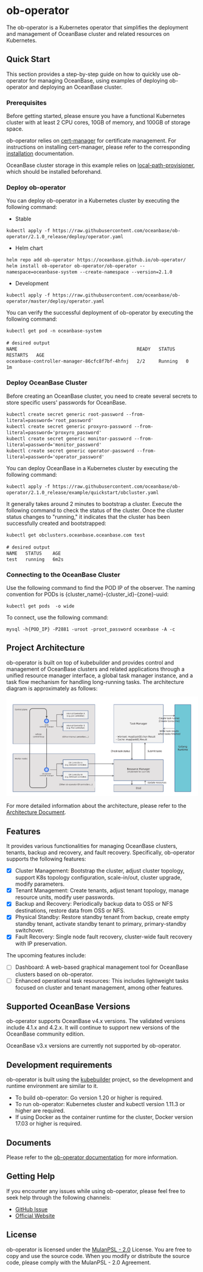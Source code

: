 # ob-operator

The ob-operator is a Kubernetes operator that simplifies the deployment and management of OceanBase cluster and related resources on Kubernetes.

## Quick Start

This section provides a step-by-step guide on how to quickly use ob-operator for managing OceanBase, using examples of deploying ob-operator and deploying an OceanBase cluster.

### Prerequisites

Before getting started, please ensure you have a functional Kubernetes cluster with at least 2 CPU cores, 10GB of memory, and 100GB of storage space. 

ob-operator relies on [cert-manager](https://cert-manager.io/docs/) for certificate management. For instructions on installing cert-manager, please refer to the corresponding [installation](https://cert-manager.io/docs/installation/) documentation. 

OceanBase cluster storage in this example relies on [local-path-provisioner](https://github.com/rancher/local-path-provisioner), which should be installed beforehand.

### Deploy ob-operator

You can deploy ob-operator in a Kubernetes cluster by executing the following command:

* Stable
```shell
kubectl apply -f https://raw.githubusercontent.com/oceanbase/ob-operator/2.1.0_release/deploy/operator.yaml
```

* Helm chart
```shell
helm repo add ob-operator https://oceanbase.github.io/ob-operator/
helm install ob-operator ob-operator/ob-operator --namespace=oceanbase-system --create-namespace --version=2.1.0
```

* Development
```shell
kubectl apply -f https://raw.githubusercontent.com/oceanbase/ob-operator/master/deploy/operator.yaml
```

You can verify the successful deployment of ob-operator by executing the following command:

```shell
kubectl get pod -n oceanbase-system

# desired output 
NAME                                            READY   STATUS    RESTARTS   AGE
oceanbase-controller-manager-86cfc8f7bf-4hfnj   2/2     Running   0          1m
```

### Deploy OceanBase Cluster

Before creating an OceanBase cluster, you need to create several secrets to store specific users' passwords for OceanBase.

```shell
kubectl create secret generic root-password --from-literal=password='root_password'
kubectl create secret generic proxyro-password --from-literal=password='proxyro_password'
kubectl create secret generic monitor-password --from-literal=password='monitor_password'
kubectl create secret generic operator-password --from-literal=password='operator_password'
```

You can deploy OceanBase in a Kubernetes cluster by executing the following command:

```shell
kubectl apply -f https://raw.githubusercontent.com/oceanbase/ob-operator/2.1.0_release/example/quickstart/obcluster.yaml
```

It generally takes around 2 minutes to bootstrap a cluster. Execute the following command to check the status of the cluster. Once the cluster status changes to "running," it indicates that the cluster has been successfully created and bootstrapped:

```shell
kubectl get obclusters.oceanbase.oceanbase.com test

# desired output 
NAME   STATUS    AGE
test   running   6m2s
```

### Connecting to the OceanBase Cluster

Use the following command to find the POD IP of the observer. The naming convention for PODs is {cluster_name}-{cluster_id}-{zone}-uuid:

```shell
kubectl get pods  -o wide
```

To connect, use the following command:

```shell
mysql -h{POD_IP} -P2881 -uroot -proot_password oceanbase -A -c
```

## Project Architecture

ob-operator is built on top of kubebuilder and provides control and management of OceanBase clusters and related applications through a unified resource manager interface, a global task manager instance, and a task flow mechanism for handling long-running tasks. The architecture diagram is approximately as follows: 

![ob-operator Architecture](./docs/img/ob-operator-arch.png)

For more detailed information about the architecture, please refer to the [Architecture Document](./docs/en_US/arch.md).


## Features

It provides various functionalities for managing OceanBase clusters, tenants, backup and recovery, and fault recovery. Specifically, ob-operator supports the following features:

- [x] Cluster Management: Bootstrap the cluster, adjust cluster topology, support K8s topology configuration, scale-in/out, cluster upgrade, modify parameters.
- [x] Tenant Management: Create tenants, adjust tenant topology, manage resource units, modify user passwords.
- [x] Backup and Recovery: Periodically backup data to OSS or NFS destinations, restore data from OSS or NFS.
- [x] Physical Standby: Restore standby tenant from backup, create empty standby tenant, activate standby tenant to primary, primary-standby switchover.
- [x] Fault Recovery: Single node fault recovery, cluster-wide fault recovery with IP preservation.

The upcoming features include:

- [ ] Dashboard: A web-based graphical management tool for OceanBase clusters based on ob-operator.
- [ ] Enhanced operational task resources: This includes lightweight tasks focused on cluster and tenant management, among other features.

## Supported OceanBase Versions

ob-operator supports OceanBase v4.x versions. The validated versions include 4.1.x and 4.2.x. It will continue to support new versions of the OceanBase community edition.

OceanBase v3.x versions are currently not supported by ob-operator.

## Development requirements

ob-operator is built using the [kubebuilder](https://book.kubebuilder.io/introduction) project, so the development and runtime environment are similar to it.

* To build ob-operator: Go version 1.20 or higher is required.
* To run ob-operator: Kubernetes cluster and kubectl version 1.11.3 or higher are required.
* If using Docker as the container runtime for the cluster, Docker version 17.03 or higher is required.

## Documents

Please refer to the [ob-operator documentation](docs/en_US/intro.md) for more information.

## Getting Help

If you encounter any issues while using ob-operator, please feel free to seek help through the following channels:

- [GitHub Issue](https://github.com/oceanbase/ob-operator/issues)
- [Official Website](https://open.oceanbase.com/)

## License

ob-operator is licensed under the [MulanPSL - 2.0](http://license.coscl.org.cn/MulanPSL2) License.
You are free to copy and use the source code. When you modify or distribute the source code, please comply with the MulanPSL - 2.0 Agreement.
